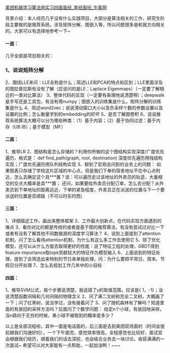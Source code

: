 [美团机器学习算法岗实习四面面经_笔经面经_牛客网](https://www.nowcoder.com/discuss/187307)

背景介绍：本人经历几乎没有什么实践项目，大部分是算法相关的工作，研究生阶段主要做的是推荐系统，涉及矩阵分解、图嵌入等，所以问题很多是和我方向相关的，大家可以有选择地参考一下~

#### 一面：

几乎全部是项目相关的：
### 1、说说矩阵分解
2、围绕LLE来问：LLE全称是什么；简述LLE和PCA的特点和区别；LLE里面涉及的图拉普拉斯有没有了解（应该问的是LE：Laplace Eigenmaps）（一定要了解相近的一类对比算法）
3、整体代码的实现（一定要有条理地说清楚啊）；deepwalk是手写还是工具包，有没有用numpy；图嵌入的训练集是什么，矩阵分解的训练集是什么
4、简述word2vec；说说滑动窗口大小以及负采样个数的参数设置以及设置的比例；怎么衡量学到的embedding的好坏
5、是否了解图卷积
6、说说推荐系统算法大概可以分为哪些种类：（1）基于内容；（2）基于协同过滤：基于内存（UB IB）；基于模型（MF）

#### 二面：

1、推导LR
2、图结构是怎么存储的？利用你所做的这个图结构实现深度/广度优先遍历，格式是：
def find\_path(graph, root, destination)
深度优先遍历用栈结构实现；广度优先遍历用队列结构实现
3、聊到了宏观会问到的业务上的问题：
如果图表只存储了学校这片区域的中心点，但是我们下单的宿舍地址不在中心点附近，怎么去确定这个具\*\*\*置？说：可以遍历走过该地址的外卖员的轨迹，大量相交的交点大概率是具\*\*\*置；
还问，如果要给外卖员分配订单，怎么去分配？从外卖员到下单地址的距离远近，下单的紧急程度，外卖员正在派送的位置与下一个要派送的位置是否顺路（不可以时东时西）

#### 三面：

1、详细描述工作，画出来整体框架
2、工作最大创新点，在代码实现方面遇到的难点
3、看你对比的都是传统的或者是基于图的推荐算法，有没有尝试过对比一下或者有没有了解其他不同数据源的深度学习算法？
4、说到上面提到了attention机制，问了怎么看待attention机制，为什么有这么多工作去使用它
5、除了优化模型，还可以从什么方面去取得更好的性能：说了特征工程的处理，GBDT得到feature importance取topk贡献较大的特征作为模型输入
6、上面说到的特征处理，提到了会筛选出来特别的节日来单独处理，问：为什么要把平常日、周末、节假日分开处理
7、怎么去规划工作几年中的小目标

#### 四面：

1、推导SVM公式，挨个步骤说清楚，我说错了y的取值范围，应该是{ 1，\-1}；没说清楚函数间隔和几何间隔的物理含义
2、问了满二叉树和完全二叉树，大概画了一下；问了红黑树，说没学过，没有接着问了
3、问了随机森林有了解吗？知道里面的有放回的采样方法吗？后面问了个数学问题：
给定n个小球，有放回地采样。当n趋向于无穷的时候，某小球不被取到的概率是多少？

以上是全部流程啦，其中一面是电话面的，后三面是去到美团现场面的（时间会提前跟我们沟通好的），一个下午面完，感觉效率很高，全程感觉也比较好，面试官会根据我们经历，顺着我们的话去深挖，也会结合业务去一块讨论。收获满满的一次面试~ 希望可以对大家能有一点帮助，一起加油鸭！~~~
